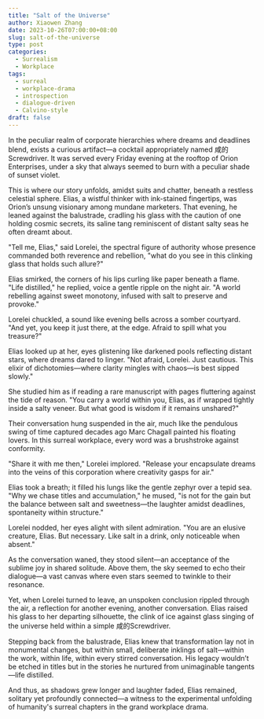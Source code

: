 ```yaml
---
title: "Salt of the Universe"
author: Xiaowen Zhang
date: 2023-10-26T07:00:00+08:00
slug: salt-of-the-universe
type: post
categories:
  - Surrealism
  - Workplace
tags:
  - surreal
  - workplace-drama
  - introspection
  - dialogue-driven
  - Calvino-style
draft: false
---
```


In the peculiar realm of corporate hierarchies where dreams and deadlines blend, exists a curious artifact—a cocktail appropriately named 咸的Screwdriver. It was served every Friday evening at the rooftop of Orion Enterprises, under a sky that always seemed to burn with a peculiar shade of sunset violet.

This is where our story unfolds, amidst suits and chatter, beneath a restless celestial sphere. Elias, a wistful thinker with ink-stained fingertips, was Orion’s unsung visionary among mundane marketers. That evening, he leaned against the balustrade, cradling his glass with the caution of one holding cosmic secrets, its saline tang reminiscent of distant salty seas he often dreamt about.

"Tell me, Elias," said Lorelei, the spectral figure of authority whose presence commanded both reverence and rebellion, "what do you see in this clinking glass that holds such allure?"

Elias smirked, the corners of his lips curling like paper beneath a flame. "Life distilled," he replied, voice a gentle ripple on the night air. "A world rebelling against sweet monotony, infused with salt to preserve and provoke."

Lorelei chuckled, a sound like evening bells across a somber courtyard. "And yet, you keep it just there, at the edge. Afraid to spill what you treasure?"

Elias looked up at her, eyes glistening like darkened pools reflecting distant stars, where dreams dared to linger. "Not afraid, Lorelei. Just cautious. This elixir of dichotomies—where clarity mingles with chaos—is best sipped slowly."

She studied him as if reading a rare manuscript with pages fluttering against the tide of reason. "You carry a world within you, Elias, as if wrapped tightly inside a salty veneer. But what good is wisdom if it remains unshared?"

Their conversation hung suspended in the air, much like the pendulous swing of time captured decades ago Marc Chagall painted his floating lovers. In this surreal workplace, every word was a brushstroke against conformity.

"Share it with me then," Lorelei implored. "Release your encapsulate dreams into the veins of this corporation where creativity gasps for air."

Elias took a breath; it filled his lungs like the gentle zephyr over a tepid sea. "Why we chase titles and accumulation," he mused, "is not for the gain but the balance between salt and sweetness—the laughter amidst deadlines, spontaneity within structure."

Lorelei nodded, her eyes alight with silent admiration. "You are an elusive creature, Elias. But necessary. Like salt in a drink, only noticeable when absent."

As the conversation waned, they stood silent—an acceptance of the sublime joy in shared solitude. Above them, the sky seemed to echo their dialogue—a vast canvas where even stars seemed to twinkle to their resonance.

Yet, when Lorelei turned to leave, an unspoken conclusion rippled through the air, a reflection for another evening, another conversation. Elias raised his glass to her departing silhouette, the clink of ice against glass singing of the universe held within a simple 咸的Screwdriver.

Stepping back from the balustrade, Elias knew that transformation lay not in monumental changes, but within small, deliberate inklings of salt—within the work, within life, within every stirred conversation. His legacy wouldn’t be etched in titles but in the stories he nurtured from unimaginable tangents—life distilled.

And thus, as shadows grew longer and laughter faded, Elias remained, solitary yet profoundly connected—a witness to the experimental unfolding of humanity's surreal chapters in the grand workplace drama.